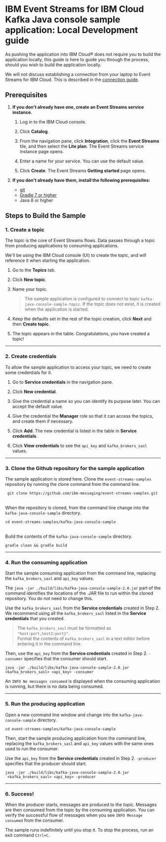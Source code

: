 # IBM Event Streams for IBM Cloud Kafka Java console sample application: Local Development guide
As pushing the application into IBM Cloud® does not require you to build the application locally, this guide is here to guide you through the process, should you wish to build the application locally.

We will not discuss establishing a connection from your laptop to Event Streams for IBM Cloud. This is described in the [connection guide](https://cloud.ibm.com/docs/services/EventStreams?topic=eventstreams-connecting#connecting).

## Prerequisites

1. **If you don't already have one, create an Event Streams service instance.**

   1. Log in to the IBM Cloud console.
  
   2. Click **Catalog**.
  
    3. From the navigation pane, click **Integration**, click the **Event Streams** tile, and then select the **Lite plan**. The Event Streams service instance page opens.
  
   4. Enter a name for your service. You can use the default value.
  
   5. Click **Create**. The Event Streams **Getting started** page opens. 

2. **If you don't already have them, install the following prerequisites:**
	
	* [git](https://git-scm.com/)
	* [Gradle 7 or higher](https://gradle.org/)
	* Java 8 or higher



## Steps to Build the Sample

### 1. **Create a topic**

   The topic is the core of Event Streams flows. Data passes through a topic from producing applications to consuming applications. 

   We'll be using the IBM Cloud console (UI) to create the topic, and will reference it when starting the application.

   1. Go to the **Topics** tab.
  
   2. Click **New topic**.
  
   3. Name your topic.
  
        > The sample application is configured to connect to topic `kafka-java-console-sample-topic`. If the topic does not exist, it is created when the application is started. 

   4. Keep the defaults set in the rest of the topic creation, click **Next** and then **Create topic**.

   5. The topic appears in the table. Congratulations, you have created a topic!

---

### 2. **Create credentials**

   To allow the sample application to access your topic, we need to create some credentials for it. 

   1. Go to **Service credentials** in the navigation pane.
  
   2. Click **New credential**.
  
   3. Give the credential a name so you can identify its purpose later. You can accept the default value.
  
   4. Give the credential the **Manager** role so that it can access the topics, and create them if necessary. 
  
   5. Click **Add**. The new credential is listed in the table in **Service credentials**.
  
   6. Click **View credentials** to see the `api_key` and `kafka_brokers_sasl` values.

---

### 3. **Clone the Github repository for the sample application**

   The sample application is stored here. Clone the `event-streams-samples` repository by running the clone command from the command line. 

   ```
    git clone https://github.com/ibm-messaging/event-streams-samples.git
   ```

   <br/>
   When the repository is cloned, from the command line change into the <code>kafka-java-console-sample</code> directory.

   ```
   cd event-streams-samples/kafka-java-console-sample
   ```

   <br/>
   Build the contents of the <code>kafka-java-console-sample</code> directory.

   ```
   gradle clean && gradle build
   ```
---

### 4.  **Run the consuming application**
   
   Start the sample consuming application from the command line, replacing the `kafka_brokers_sasl` and `api_key` values. 

   The `java -jar ./build/libs/kafka-java-console-sample-2.0.jar` part of the command identifies the locations of the .JAR file to run within the cloned repository. You do not need to change this. 
   
   Use the `kafka_brokers_sasl` from the **Service credentials** created in Step 2. We recommend using all the `kafka_brokers_sasl` listed in the **Service credentials** that you created.

   >The `kafka_brokers_sasl` must be formatted as `"host:port,host2:port2"`. </br> Format the contents of `kafka_brokers_sasl` in a text editor before entering it in the command line.

   Then, use the `api_key` from the **Service credentials** created in Step 2. `-consumer` specifies that the consumer should start. 

   ```
   java -jar ./build/libs/kafka-java-console-sample-2.0.jar 
   <kafka_brokers_sasl> <api_key> -consumer
   ```

   An `INFO No messages consumed` is displayed when the consuming application is running, but there is no data being consumed. 

---

### 5. **Run the producing application**

   Open a new command line window and change into the <code>kafka-java-console-sample</code> directory.

   ```
   cd event-streams-samples/kafka-java-console-sample
   ```
   
   Then, start the sample producing application from the command line, replacing the `kafka_brokers_sasl` and `api_key` values with the same ones used to run the consumer.

   Use the `api_key` from the **Service credentials** created in Step 2. `-producer` specifies that the producer should start. 

   ```
   java -jar ./build/libs/kafka-java-console-sample-2.0.jar
	<kafka_brokers_sasl> <api_key> -producer
   ```

---

### 6. **Success!**

   When the producer starts, messages are produced to the topic. Messages are then consumed from the topic by the consuming application.
   You can verify the successful flow of messages when you see `INFO Message consumed` from the consumer. 

   The sample runs indefinitely until you stop it. To stop the process, run an exit command `Ctrl+C`.
